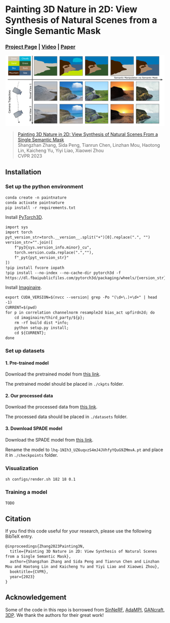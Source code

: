 # Painting 3D Nature in 2D: View Synthesis of Natural Scenes from a Single Semantic Mask


### [Project Page](https://zju3dv.github.io/paintingnature) | [Video](https://youtu.be/-ipSXuzSs2A) | [Paper](https://openaccess.thecvf.com/content/CVPR2023/papers/Zhang_Painting_3D_Nature_in_2D_View_Synthesis_of_Natural_Scenes_CVPR_2023_paper.pdf) 
![teaser](assets/teaser.png)

> [Painting 3D Nature in 2D: View Synthesis of Natural Scenes From a Single Semantic Mask](https://openaccess.thecvf.com/content/CVPR2023/html/Zhang_Painting_3D_Nature_in_2D_View_Synthesis_of_Natural_Scenes_CVPR_2023_paper.html)  
> Shangzhan Zhang, Sida Peng, Tianrun Chen, Linzhan Mou, Haotong Lin, Kaicheng Yu, Yiyi Liao, Xiaowei Zhou\
> CVPR 2023

## Installation

### Set up the python environment

```
conda create -n paintnature
conda activate paintnature
pip install -r requirements.txt
```

Install [PyTorch3D](https://github.com/facebookresearch/pytorch3d/blob/main/INSTALL.md).
```
import sys
import torch
pyt_version_str=torch.__version__.split("+")[0].replace(".", "")
version_str="".join([
    f"py3{sys.version_info.minor}_cu",
    torch.version.cuda.replace(".",""),
    f"_pyt{pyt_version_str}"
])
!pip install fvcore iopath
!pip install --no-index --no-cache-dir pytorch3d -f https://dl.fbaipublicfiles.com/pytorch3d/packaging/wheels/{version_str}/download.html
```

Install [Imaginaire](https://github.com/NVlabs/imaginaire).
```
export CUDA_VERSION=$(nvcc --version| grep -Po "(\d+\.)+\d+" | head -1)
CURRENT=$(pwd)
for p in correlation channelnorm resample2d bias_act upfirdn2d; do
    cd imaginaire/third_party/${p};
    rm -rf build dist *info;
    python setup.py install;
    cd ${CURRENT};
done
```

### Set up datasets

#### 1. Pre-trained model

Download the pretrained model from [this link](https://drive.google.com/file/d/1xvnwgIoSoPMOEz6V-CN1ZOfE3JiZ1UgE/view?usp=sharing).

The pretrained model should be placed in `./ckpts` folder.

#### 2. Our processed data

Download the processed data from [this link](https://drive.google.com/file/d/18yKN7eT13G3vGaO0Xo7spZrQLUUrjpzA/view?usp=sharing).

The processed data should be placed in `./datasets` folder.

#### 3. Download SPADE model

Download the SPADE model from [this link](https://drive.google.com/u/0/uc?id=1NIh3_UZ6uqvzS4mJ4JVhfyYQuG9ZMmvA&export=download).

Rename the model to `lhq-1NIh3_UZ6uqvzS4mJ4JVhfyYQuG9ZMmvA.pt` and place it in `./checkpoints` folder.

### Visualization

```
sh configs/render.sh 182 18 0.1
```

### Training a model
```
TODO
```

## Citation

If you find this code useful for your research, please use the following BibTeX entry.

```
@inproceedings{Zhang2023Painting3N,
  title={Painting 3D Nature in 2D: View Synthesis of Natural Scenes from a Single Semantic Mask},
  author={Shangzhan Zhang and Sida Peng and Tianrun Chen and Linzhan Mou and Haotong Lin and Kaicheng Yu and Yiyi Liao and Xiaowei Zhou},
  booktitle={CVPR},
  year={2023}
}
```

## Acknowledgement

Some of the code in this repo is borrowed from [SinNeRF](https://github.com/VITA-Group/SinNeRF), [AdaMPI](https://github.com/yxuhan/AdaMPI), [GANcraft](https://github.com/NVlabs/imaginaire), [3DP](https://github.com/vt-vl-lab/3d-photo-inpainting). We thank the authors for their great work!